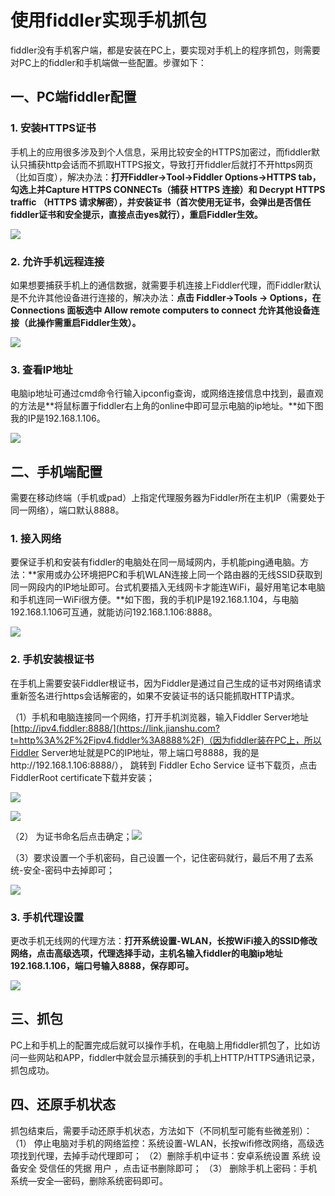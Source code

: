 # 使用fiddler实现手机抓包



fiddler没有手机客户端，都是安装在PC上，要实现对手机上的程序抓包，则需要对PC上的fiddler和手机端做一些配置。步骤如下：



## 一、PC端fiddler配置

### 1. 安装HTTPS证书

手机上的应用很多涉及到个人信息，采用比较安全的HTTPS加密过，而fiddler默认只捕获http会话而不抓取HTTPS报文，导致打开fiddler后就打不开https网页（比如百度），解决办法：**打开Fiddler->Tool->Fiddler Options->HTTPS tab，勾选上并Capture HTTPS CONNECTs（捕获 HTTPS 连接）和 Decrypt HTTPS traffic （HTTPS 请求解密），并安装证书（首次使用无证书，会弹出是否信任fiddler证书和安全提示，直接点击yes就行），重启Fiddler生效。**

<img src="../../img/1.webp"></img>



### 2. 允许手机远程连接

如果想要捕获手机上的通信数据，就需要手机连接上Fiddler代理，而Fiddler默认是不允许其他设备进行连接的，解决办法：**点击 Fiddler->Tools -> Options，在 Connections 面板选中 Allow remote computers to connect 允许其他设备连接（此操作需重启Fiddler生效）。**

<img src="../../img/2.webp"></img>



### 3. 查看IP地址

电脑ip地址可通过cmd命令行输入ipconfig查询，或网络连接信息中找到，最直观的方法是**将鼠标置于fiddler右上角的online中即可显示电脑的ip地址。**如下图我的IP是192.168.1.106。

<img src="../../img/3.webp"></img>



## 二、手机端配置

需要在移动终端（手机或pad）上指定代理服务器为Fiddler所在主机IP（需要处于同一网络），端口默认8888。

### 1. 接入网络

要保证手机和安装有fiddler的电脑处在同一局域网内，手机能ping通电脑。方法：**家用或办公环境把PC和手机WLAN连接上同一个路由器的无线SSID获取到同一网段内的IP地址即可。台式机要插入无线网卡才能连WiFi，最好用笔记本电脑和手机连同一WiFi很方便。**如下图，我的手机IP是192.168.1.104，与电脑192.168.1.106可互通，就能访问192.168.1.106:8888。

<img src="../../img/4.webp"></img>



### 2. 手机安装根证书

在手机上需要安装Fiddler根证书，因为Fiddler是通过自己生成的证书对网络请求重新签名进行https会话解密的，如果不安装证书的话只能抓取HTTP请求。

（1）手机和电脑连接同一个网络，打开手机浏览器，输入Fiddler Server地址[http://ipv4.fiddler:8888/](https://link.jianshu.com?t=http%3A%2F%2Fipv4.fiddler%3A8888%2F)（因为fiddler装在PC上，所以Fiddler Server地址就是PC的IP地址，带上端口号8888，我的是http://192.168.1.106:8888/）， 跳转到 Fiddler Echo Service 证书下载页，点击FiddlerRoot certificate下载并安装；

<img src="../../img/5.webp"></img>

<img src="../../img/6.webp"></img>

（2） 为证书命名后点击确定；<img src="../../img/7.webp"></img>

（3）要求设置一个手机密码，自己设置一个，记住密码就行，最后不用了去系统-安全-密码中去掉即可；

<img src="../../img/8.webp"></img>





### 3. 手机代理设置

更改手机无线网的代理方法：**打开系统设置-WLAN，长按WiFi接入的SSID修改网络，点击高级选项，代理选择手动，主机名输入fiddler的电脑ip地址192.168.1.106，端口号输入8888，保存即可。**

<img src="../../img/9.webp"></img>

## 三、抓包

PC上和手机上的配置完成后就可以操作手机，在电脑上用fiddler抓包了，比如访问一些网站和APP，fiddler中就会显示捕获到的手机上HTTP/HTTPS通讯记录，抓包成功。



## 四、还原手机状态

抓包结束后，需要手动还原手机状态，方法如下（不同机型可能有些微差别）：
 （1） 停止电脑对手机的网络监控：系统设置-WLAN，长按wifi修改网络，高级选项找到代理，去掉手动代理即可；
 （2）删除手机中证书：安卓系统设置 系统 设备安全 受信任的凭据  用户 ，点击证书删除即可；
 （3） 删除手机上密码：手机系统—安全—密码，删除系统密码即可。





